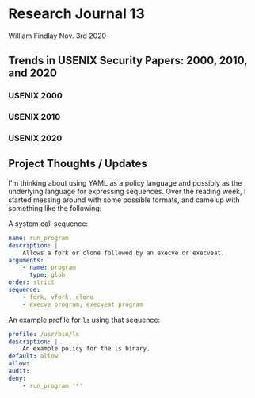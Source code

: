# Research Journal 13

William Findlay
Nov. 3rd 2020

## Trends in USENIX Security Papers: 2000, 2010, and 2020

### USENIX 2000

### USENIX 2010

### USENIX 2020

## Project Thoughts / Updates

I'm thinking about using YAML as a policy language and possibly as the underlying language for expressing sequences.
Over the reading week, I started messing around with some possible formats, and came up with something like the following:

A system call sequence:

```yaml
name: run_program
description: |
    Allows a fork or clone followed by an execve or execveat.
arguments:
    - name: program
      type: glob
order: strict
sequence:
    - fork, vfork, clone
    - execve program, execveat program
```

An example profile for `ls` using that sequence:

```yaml
profile: /usr/bin/ls
description: |
    An example policy for the ls binary.
default: allow
allow:
audit:
deny:
    - run_program '*'
```
